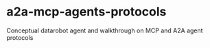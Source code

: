 # a2a-mcp-agents-protocols
Conceptual datarobot agent and walkthrough on MCP and A2A agent protocols
